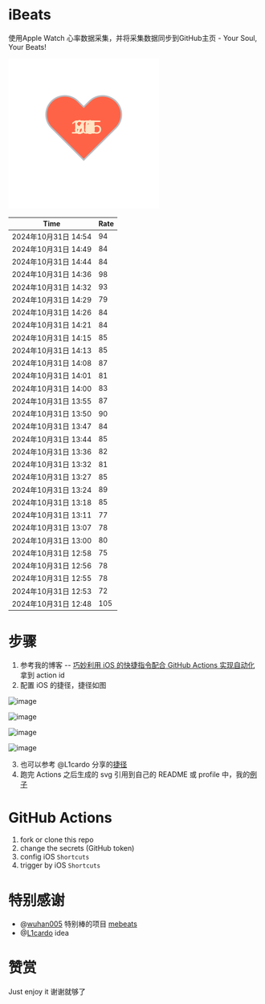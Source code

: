 # iBeats
使用Apple Watch 心率数据采集，并将采集数据同步到GitHub主页 - Your Soul, Your Beats!

![](./files/heart.svg)

<!--START_SECTION:my_heart_rate-->
| Time | Rate | 
 | ---- | ---- | 
| 2024年10月31日 14:54 | 94 |
| 2024年10月31日 14:49 | 84 |
| 2024年10月31日 14:44 | 84 |
| 2024年10月31日 14:36 | 98 |
| 2024年10月31日 14:32 | 93 |
| 2024年10月31日 14:29 | 79 |
| 2024年10月31日 14:26 | 84 |
| 2024年10月31日 14:21 | 84 |
| 2024年10月31日 14:15 | 85 |
| 2024年10月31日 14:13 | 85 |
| 2024年10月31日 14:08 | 87 |
| 2024年10月31日 14:01 | 81 |
| 2024年10月31日 14:00 | 83 |
| 2024年10月31日 13:55 | 87 |
| 2024年10月31日 13:50 | 90 |
| 2024年10月31日 13:47 | 84 |
| 2024年10月31日 13:44 | 85 |
| 2024年10月31日 13:36 | 82 |
| 2024年10月31日 13:32 | 81 |
| 2024年10月31日 13:27 | 85 |
| 2024年10月31日 13:24 | 89 |
| 2024年10月31日 13:18 | 85 |
| 2024年10月31日 13:11 | 77 |
| 2024年10月31日 13:07 | 78 |
| 2024年10月31日 13:00 | 80 |
| 2024年10月31日 12:58 | 75 |
| 2024年10月31日 12:56 | 78 |
| 2024年10月31日 12:55 | 78 |
| 2024年10月31日 12:53 | 72 |
| 2024年10月31日 12:48 | 105 |

<!--END_SECTION:my_heart_rate-->

# 步骤
1. 参考我的博客 -- [巧妙利用 iOS 的快捷指令配合 GitHub Actions 实现自动化](https://github.com/yihong0618/gitblog/issues/198) 拿到 action id
2. 配置 iOS 的捷径，捷径如图

![image](https://user-images.githubusercontent.com/15976103/122154218-0db0b480-ce97-11eb-93bb-5aec07c558dc.png)

![image](https://user-images.githubusercontent.com/15976103/122154236-186b4980-ce97-11eb-8e4b-70551a0391ae.png)

![image](https://user-images.githubusercontent.com/15976103/122154268-2d47dd00-ce97-11eb-902e-3acf292265a9.png)

![image](https://user-images.githubusercontent.com/15976103/122174055-fa144680-ceb4-11eb-9be2-3eb83cd516f7.png)

3. 也可以参考 @L1cardo 分享的[捷径](https://www.icloud.com/shortcuts/6ab6047b459c41ad822ad6b94b1c03d4)
4. 跑完 Actions 之后生成的 svg 引用到自己的 README 或 profile 中，我的[例子](https://github.com/yihong0618) 

# GitHub Actions

1. fork or clone this repo
2. change the secrets (GitHub token)
3. config iOS `Shortcuts` 
4. trigger by iOS `Shortcuts`

# 特别感谢
- @[wuhan005](https://github.com/wuhan005) 特别棒的项目 [mebeats](https://github.com/wuhan005/mebeats)
- @[L1cardo](https://github.com/L1cardo) idea

# 赞赏
Just enjoy it
谢谢就够了
